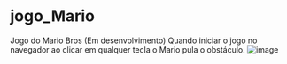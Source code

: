 # jogo_Mario
Jogo do Mario Bros (Em desenvolvimento)
Quando iniciar o jogo no navegador ao clicar em qualquer tecla o Mario pula o obstáculo.
![image](https://user-images.githubusercontent.com/101266380/184546335-1e9a72b8-5b68-43eb-b402-04dd73f748df.png)

